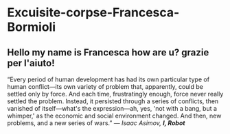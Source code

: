 # Excuisite-corpse-Francesca-Bormioli
Hello my name is Francesca 
how are u?
grazie per l'aiuto!
---
“Every period of human development has had its own particular type of human conflict—its own variety of problem that, apparently, could be settled only by force. And each time, frustratingly enough, force never really settled the problem. Instead, it persisted through a series of conflicts, then vanished of itself—what's the expression—ah, yes, 'not with a bang, but a whimper,' as the economic and social environment changed. And then, new problems, and a new series of wars.”
*― Isaac Asimov, **I, Robot***